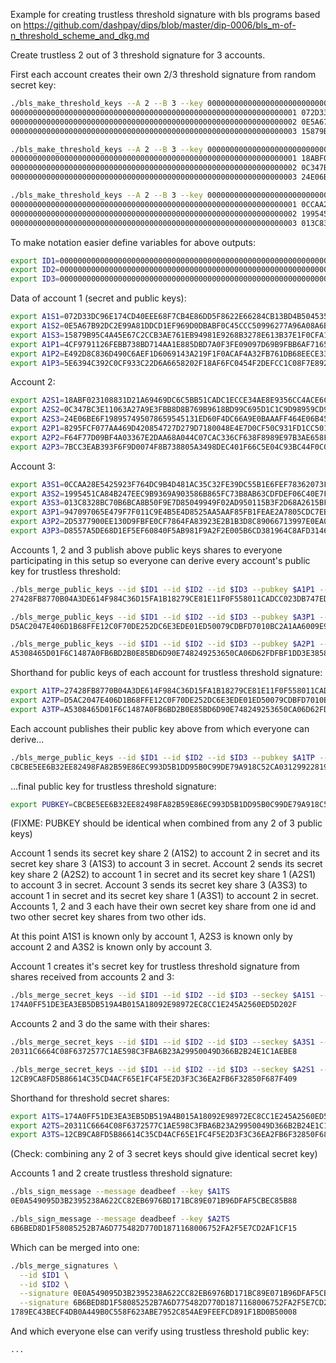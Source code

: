 Example for creating trustless threshold signature with bls programs based on https://github.com/dashpay/dips/blob/master/dip-0006/bls_m-of-n_threshold_scheme_and_dkg.md

Create trustless 2 out of 3 threshold signature for 3 accounts.

First each account creates their own 2/3 threshold signature from random secret key:

```bash
./bls_make_threshold_keys --A 2 --B 3 --key 0000000000000000000000000000000000000000000000000000000000000001
0000000000000000000000000000000000000000000000000000000000000001 072D33DC96E174CD40EEE68F7CB4E86DD5F8622E66284CB13BD4B504535DF52A 4CF9791126FEBB738BD714AA1E885DBD7A0F3FE09097D69B9FBB6AF71654E114073E2051E8F48B07442C5F2EED7B9310FEDC2E87C00669037ECED2EC8C40BA07
0000000000000000000000000000000000000000000000000000000000000002 0E5A67B92DC2E99A81DDCD1EF969D0DBABF0C45CCC50996277A96A08A6BBEA53 E492D8C836D490C6AEF1D6069143A219F1F0ACAF4A32FB761DB68EECE3398B205368B4D94F5BAFDF9335ED9306C9435CC03CFFDC30509AA71555511E931D1704
0000000000000000000000000000000000000000000000000000000000000003 15879B95C4A45E67C2CCB3AE761EB94981E9268B3278E613B37E1F0CFA19DF7C 5E6394C392C0CF933C22D6A6658202F18AF6FC0454F2DEFCC1C08F7E8929690C98E2ECDD97063C7E9AC13BFEEC702FA1E60CAEA3155C962B75AC751C063F7201
```

```bash
./bls_make_threshold_keys --A 2 --B 3 --key 0000000000000000000000000000000000000000000000000000000000000002
0000000000000000000000000000000000000000000000000000000000000001 18ABF023108831D21A69469DC6C5BB51CADC1ECCE34AE8E9356CC4ACE6C86128 8295FCF077AA469D420854727D279D7180048E4E7D0CF50C931FD1CC50130505360BB735E2C5CDD4C663A01EFEDA047CB6C4F81A0B46BCC73AF3057FB7348B86
0000000000000000000000000000000000000000000000000000000000000002 0C347BC3E11063A27A9E3FBB8D8B769B9618BD99C695D1C1C9D98959CD90C241 F64F77D09BF4A03367E2DAA68A044C07CAC336CF638F8989E97B3AE658F90C037411340F8CBCD59199E514742C41FEAED41D5931EFFDC1DAF650EB36F5B3AE8F
0000000000000000000000000000000000000000000000000000000000000003 24E06BE6F198957495078659545131ED60F4DC66A9E0BAAAFF464E06B4592367 7BCC3EAB393F6F9D0074F8B738805A3498DEC401F66C5E04C93BC44F0C00B302C67FF610413D7283B768576D739B958F8587879FD3841B0993B48495022A559A
```

```bash
./bls_make_threshold_keys --A 2 --B 3 --key 0000000000000000000000000000000000000000000000000000000000000003
0000000000000000000000000000000000000000000000000000000000000001 0CCAA28E5425923F764DC9B4D481AC35C32FE39DC55B1E6FEF78362073FC827E 947097065E479F7F011C9E4B5E4D8525AA5AAF85FB1FEAE2A7805CDC7EB5EA0B0B3FFFF6A3156EC15F0C5593BE7A76D32BC7F8DDD2860009597C1C176FB4EB97
0000000000000000000000000000000000000000000000000000000000000002 1995451CA84B247EEC9B9369A903586B865FC73B8AB63CDFDEF06C40E7F904F9 2D5377900EE130D9FBFE0CF7864FA83923E2B1B3D8C89066713997E0EA0D1E14582CE04CC694260C86A4479D80D5BA8444EA2CEF0A7EBC5C8B080F5A9591A3A1
0000000000000000000000000000000000000000000000000000000000000003 013C8328BC70B6BCA8B50F9E7D85049949F02AD950115B3F2D68A2615BF58767 D8557A5DE68D1EF5EF60840F5AB981F9A2F2E005B6CD381964C8AFD31462F6151F3DAD5AEC32AF7C34CD2DA9F2B503D9A93FAB00C1B5A7B6D1F24052DF582F8E
```

To make notation easier define variables for above outputs:

```bash
export ID1=0000000000000000000000000000000000000000000000000000000000000001
export ID2=0000000000000000000000000000000000000000000000000000000000000002
export ID3=0000000000000000000000000000000000000000000000000000000000000003
```

Data of account 1 (secret and public keys):

```bash
export A1S1=072D33DC96E174CD40EEE68F7CB4E86DD5F8622E66284CB13BD4B504535DF52A
export A1S2=0E5A67B92DC2E99A81DDCD1EF969D0DBABF0C45CCC50996277A96A08A6BBEA53
export A1S3=15879B95C4A45E67C2CCB3AE761EB94981E9268B3278E613B37E1F0CFA19DF7C
export A1P1=4CF9791126FEBB738BD714AA1E885DBD7A0F3FE09097D69B9FBB6AF71654E114073E2051E8F48B07442C5F2EED7B9310FEDC2E87C00669037ECED2EC8C40BA07
export A1P2=E492D8C836D490C6AEF1D6069143A219F1F0ACAF4A32FB761DB68EECE3398B205368B4D94F5BAFDF9335ED9306C9435CC03CFFDC30509AA71555511E931D1704
export A1P3=5E6394C392C0CF933C22D6A6658202F18AF6FC0454F2DEFCC1C08F7E8929690C98E2ECDD97063C7E9AC13BFEEC702FA1E60CAEA3155C962B75AC751C063F7201
```

Account 2:

```bash
export A2S1=18ABF023108831D21A69469DC6C5BB51CADC1ECCE34AE8E9356CC4ACE6C86128
export A2S2=0C347BC3E11063A27A9E3FBB8D8B769B9618BD99C695D1C1C9D98959CD90C241
export A2S3=24E06BE6F198957495078659545131ED60F4DC66A9E0BAAAFF464E06B4592367
export A2P1=8295FCF077AA469D420854727D279D7180048E4E7D0CF50C931FD1CC50130505360BB735E2C5CDD4C663A01EFEDA047CB6C4F81A0B46BCC73AF3057FB7348B86
export A2P2=F64F77D09BF4A03367E2DAA68A044C07CAC336CF638F8989E97B3AE658F90C037411340F8CBCD59199E514742C41FEAED41D5931EFFDC1DAF650EB36F5B3AE8F
export A2P3=7BCC3EAB393F6F9D0074F8B738805A3498DEC401F66C5E04C93BC44F0C00B302C67FF610413D7283B768576D739B958F8587879FD3841B0993B48495022A559A
```

Account 3:

```bash
export A3S1=0CCAA28E5425923F764DC9B4D481AC35C32FE39DC55B1E6FEF78362073FC827E
export A3S2=1995451CA84B247EEC9B9369A903586B865FC73B8AB63CDFDEF06C40E7F904F9
export A3S3=013C8328BC70B6BCA8B50F9E7D85049949F02AD950115B3F2D68A2615BF58767
export A3P1=947097065E479F7F011C9E4B5E4D8525AA5AAF85FB1FEAE2A7805CDC7EB5EA0B0B3FFFF6A3156EC15F0C5593BE7A76D32BC7F8DDD2860009597C1C176FB4EB97
export A3P2=2D5377900EE130D9FBFE0CF7864FA83923E2B1B3D8C89066713997E0EA0D1E14582CE04CC694260C86A4479D80D5BA8444EA2CEF0A7EBC5C8B080F5A9591A3A1
export A3P3=D8557A5DE68D1EF5EF60840F5AB981F9A2F2E005B6CD381964C8AFD31462F6151F3DAD5AEC32AF7C34CD2DA9F2B503D9A93FAB00C1B5A7B6D1F24052DF582F8E
```

Accounts 1, 2 and 3 publish above public keys shares to everyone participating in this setup so everyone can derive every account's public key for trustless threshold:

```bash
./bls_merge_public_keys --id $ID1 --id $ID2 --id $ID3 --pubkey $A1P1 --pubkey $A2P2 --pubkey $A3P3
27428FB8770B04A3DE614F984C36D15FA1B18279CE81E11F0F558011CADCC023DB747EDC61F480443C5C6E71F02209A534852FA51DBD44CD07471E3BDC1B2C0D
```

```bash
./bls_merge_public_keys --id $ID1 --id $ID2 --id $ID3 --pubkey $A3P1 --pubkey $A1P2 --pubkey $A2P3
D5AC2047E406D1B68FFE12C0F70DE252DC6E3EDE01ED50079CDBFD7010BC2A1AA6009E9FBB32C4711F22B48C06F6EB8AC2CE502243D7F07935AB15B1896A0F9B
```

```bash
./bls_merge_public_keys --id $ID1 --id $ID2 --id $ID3 --pubkey $A2P1 --pubkey $A3P2 --pubkey $A1P3
A5308465D01F6C1487A0FB6BD2B0E85BD6D90E748249253650CA06D62FDFBF1DD3E3858D06782C630EE74A4409040C3C14F3210F3B6AB6870493976E0839850B
```

Shorthand for public keys of each account for trustless threshold signature:

```bash
export A1TP=27428FB8770B04A3DE614F984C36D15FA1B18279CE81E11F0F558011CADCC023DB747EDC61F480443C5C6E71F02209A534852FA51DBD44CD07471E3BDC1B2C0D
export A2TP=D5AC2047E406D1B68FFE12C0F70DE252DC6E3EDE01ED50079CDBFD7010BC2A1AA6009E9FBB32C4711F22B48C06F6EB8AC2CE502243D7F07935AB15B1896A0F9B
export A3TP=A5308465D01F6C1487A0FB6BD2B0E85BD6D90E748249253650CA06D62FDFBF1DD3E3858D06782C630EE74A4409040C3C14F3210F3B6AB6870493976E0839850B
```

Each account publishes their public key above from which everyone can derive...

```bash
./bls_merge_public_keys --id $ID1 --id $ID2 --id $ID3 --pubkey $A1TP --pubkey $A2TP --pubkey $A3TP
CBCBE5EE6B32EE82498FA82B59E86EC993D5B1DD95B0C99DE79A918C52CA0312992281927437265466E89C9D87E498A4168AC147182C90CE296C4A12A5C75121
```

...final public key for trustless threshold signature:

```bash
export PUBKEY=CBCBE5EE6B32EE82498FA82B59E86EC993D5B1DD95B0C99DE79A918C52CA0312992281927437265466E89C9D87E498A4168AC147182C90CE296C4A12A5C75121
```

(FIXME: PUBKEY should be identical when combined from any 2 of 3 public keys)

Account 1 sends its secret key share 2 (A1S2) to account 2 in secret and its secret key share 3 (A1S3) to account 3 in secret.
Account 2 sends its secret key share 2 (A2S2) to account 1 in secret and its secret key share 1 (A2S1) to account 3 in secret.
Account 3 sends its secret key share 3 (A3S3) to account 1 in secret and its secret key share 1 (A3S1) to account 2 in secret.
Accounts 1, 2 and 3 each have their own secret key share from one id and two other secret key shares from two other ids.

At this point A1S1 is known only by account 1, A2S3 is known only by account 2 and A3S2 is known only by account 3.

Account 1 creates it's secret key for trustless threshold signature from shares received from accounts 2 and 3:

```bash
./bls_merge_secret_keys --id $ID1 --id $ID2 --id $ID3 --seckey $A1S1 --seckey $A2S2 --seckey $A3S3
174A0FF51DE3EA3EB5DB519A4B015A18092E98972EC8CC1E245A2560ED5D202F
```

Accounts 2 and 3 do the same with their shares:

```bash
./bls_merge_secret_keys --id $ID1 --id $ID2 --id $ID3 --seckey $A3S1 --seckey $A1S2 --seckey $A2S3
20311C6664C08F6372577C1AE598C3FBA6B23A29950049D366B2B24E1C1AEBE8
```

```bash
./bls_merge_secret_keys --id $ID1 --id $ID2 --id $ID3 --seckey $A2S1 --seckey $A3S2 --seckey $A1S3
12CB9CA8FD5B86614C35CD4ACF65E1FC4F5E2D3F3C36EA2FB6F32850F687F409
```

Shorthand for threshold secret shares:

```bash
export A1TS=174A0FF51DE3EA3EB5DB519A4B015A18092E98972EC8CC1E245A2560ED5D202F
export A2TS=20311C6664C08F6372577C1AE598C3FBA6B23A29950049D366B2B24E1C1AEBE8
export A3TS=12CB9CA8FD5B86614C35CD4ACF65E1FC4F5E2D3F3C36EA2FB6F32850F687F409
```

(Check: combining any 2 of 3 secret keys should give identical secret key)

Accounts 1 and 2 create trustless threshold signature:

```bash
./bls_sign_message --message deadbeef --key $A1TS
0E0A549095D3B2395238A622CC82EB6976BD171BC89E071B96DFAF5CBEC85B88
```

```bash
./bls_sign_message --message deadbeef --key $A2TS
6B6BED8D1F58085252B7A6D775482D770D1871168006752FA2F5E7CD2AF1CF15
```

Which can be merged into one:

```bash
./bls_merge_signatures \
  --id $ID1 \
  --id $ID2 \
  --signature 0E0A549095D3B2395238A622CC82EB6976BD171BC89E071B96DFAF5CBEC85B88 \
  --signature 6B6BED8D1F58085252B7A6D775482D770D1871168006752FA2F5E7CD2AF1CF15
1789EC43BECF4DB0A449B0C558F623ABE7952C854AE9FEEFCD891F1BD0B50008
```

And which everyone else can verify using trustless threshold public key:

```bash
...
```
